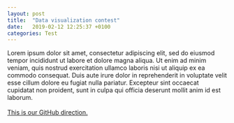 ```yaml
---
layout: post
title:  "Data visualization contest"
date:   2019-02-12 12:25:37 +0100
categories: Test
---
```


Lorem ipsum dolor sit amet, consectetur adipiscing elit, sed do eiusmod tempor incididunt ut labore et dolore magna aliqua. Ut enim ad minim veniam, quis nostrud exercitation ullamco laboris nisi ut aliquip ex ea commodo consequat. Duis aute irure dolor in reprehenderit in voluptate velit esse cillum dolore eu fugiat nulla pariatur. Excepteur sint occaecat cupidatat non proident, sunt in culpa qui officia deserunt mollit anim id est laborum.
<br><br>
[This is our GitHub direction.][GitHub] 



[GitHub]: https://github.com/RUsersAsturias

